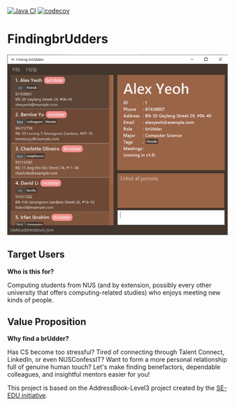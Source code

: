 [![Java CI](https://github.com/AY2425S1-CS2103T-F08-3/tp/actions/workflows/gradle.yml/badge.svg)](https://github.com/AY2425S1-CS2103T-F08-3/tp/actions/workflows/gradle.yml)
[![codecov](https://codecov.io/github/AY2425S1-CS2103T-F08-3/tp/graph/badge.svg?token=DyXGVCeSSN)](https://codecov.io/github/AY2425S1-CS2103T-F08-3/tp)

# FindingbrUdders

![Ui](docs/images/Ui.png)

## Target Users
**Who is this for?**

Computing students from NUS (and by extension, possibly every other university that offers computing-related studies) who enjoys meeting new kinds of people.

## Value Proposition
**Why find a brUdder?**

Has CS become too stressful? Tired of connecting through Talent Connect, LinkedIn, or even NUSConfessIT? Want to form a more personal relationship full of genuine human touch? Let's make finding benefactors,  dependable colleagues, and insightful mentors easier for you!



This project is based on the AddressBook-Level3 project created by the [SE-EDU initiative](https://se-education.org).

